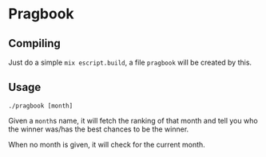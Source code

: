 # Pragbook

## Compiling

Just do a simple `mix escript.build`, a file `pragbook` will be created by this.

## Usage

`./pragbook [month]`

Given a `month`s name, it will fetch the ranking of that month and
tell you who the winner was/has the best chances to be the winner.

When no month is given, it will check for the current month.
